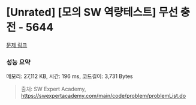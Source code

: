 # [Unrated] [모의 SW 역량테스트] 무선 충전 - 5644 

[문제 링크](https://swexpertacademy.com/main/code/problem/problemDetail.do?contestProbId=AWXRDL1aeugDFAUo) 

### 성능 요약

메모리: 27,112 KB, 시간: 196 ms, 코드길이: 3,731 Bytes



> 출처: SW Expert Academy, https://swexpertacademy.com/main/code/problem/problemList.do